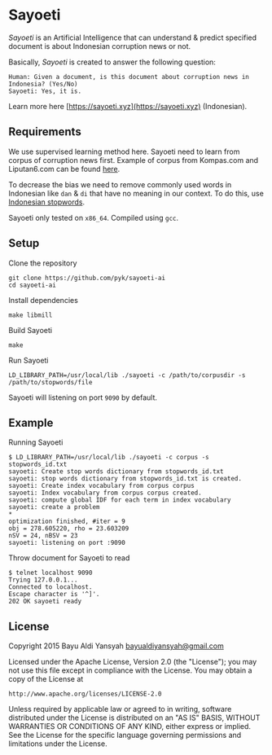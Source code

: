 # Sayoeti
*Sayoeti* is an Artificial Intelligence that can understand & predict 
specified document is about Indonesian corruption news or not. 

Basically, *Sayoeti* is created to answer the following question:

    Human: Given a document, is this document about corruption news in Indonesia? (Yes/No)
    Sayoeti: Yes, it is.

Learn more here [https://sayoeti.xyz](https://sayoeti.xyz) (Indonesian).

## Requirements
We use supervised learning method here. Sayoeti need to learn from corpus
of corruption news first. Example of corpus from Kompas.com and Liputan6.com
can be found [here][corpus].

To decrease the bias we need to remove commonly used words in Indonesian
like `dan` & `di` that have no meaning in our context. To do this, use
[Indonesian stopwords][sw].

Sayoeti only tested on `x86_64`. Compiled using `gcc`.

[corpus]: https://as 
[sw]: https://sites.google.com/site/kevinbouge/stopwords-lists

## Setup

Clone the repository

    git clone https://github.com/pyk/sayoeti-ai
    cd sayoeti-ai

Install dependencies

    make libmill

Build Sayoeti

    make

Run Sayoeti

    LD_LIBRARY_PATH=/usr/local/lib ./sayoeti -c /path/to/corpusdir -s /path/to/stopwords/file

Sayoeti will listening on port `9090` by default.

## Example
Running Sayoeti

    $ LD_LIBRARY_PATH=/usr/local/lib ./sayoeti -c corpus -s stopwords_id.txt 
    sayoeti: Create stop words dictionary from stopwords_id.txt
    sayoeti: stop words dictionary from stopwords_id.txt is created.
    sayoeti: Create index vocabulary from corpus corpus
    sayoeti: Index vocabulary from corpus corpus created.
    sayoeti: compute global IDF for each term in index vocabulary
    sayoeti: create a problem
    *
    optimization finished, #iter = 9
    obj = 278.605220, rho = 23.603209
    nSV = 24, nBSV = 23
    sayoeti: listening on port :9090

Throw document for Sayoeti to read

    $ telnet localhost 9090
    Trying 127.0.0.1...
    Connected to localhost.
    Escape character is '^]'.
    202 OK sayoeti ready

## License

Copyright 2015 Bayu Aldi Yansyah <bayualdiyansyah@gmail.com>

Licensed under the Apache License, Version 2.0 (the "License");
you may not use this file except in compliance with the License.
You may obtain a copy of the License at

    http://www.apache.org/licenses/LICENSE-2.0

Unless required by applicable law or agreed to in writing, software
distributed under the License is distributed on an "AS IS" BASIS,
WITHOUT WARRANTIES OR CONDITIONS OF ANY KIND, either express or implied.
See the License for the specific language governing permissions and
limitations under the License.